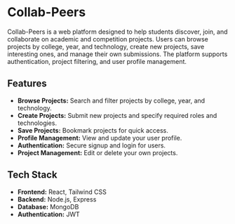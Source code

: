 # Collab-Peers

Collab-Peers is a web platform designed to help students discover, join, and collaborate on academic and competition projects. Users can browse projects by college, year, and technology, create new projects, save interesting ones, and manage their own submissions. The platform supports authentication, project filtering, and user profile management.

## Features

- **Browse Projects:** Search and filter projects by college, year, and technology.
- **Create Projects:** Submit new projects and specify required roles and technologies.
- **Save Projects:** Bookmark projects for quick access.
- **Profile Management:** View and update your user profile.
- **Authentication:** Secure signup and login for users.
- **Project Management:** Edit or delete your own projects.

## Tech Stack

- **Frontend:** React, Tailwind CSS
- **Backend:** Node.js, Express
- **Database:** MongoDB
- **Authentication:** JWT

